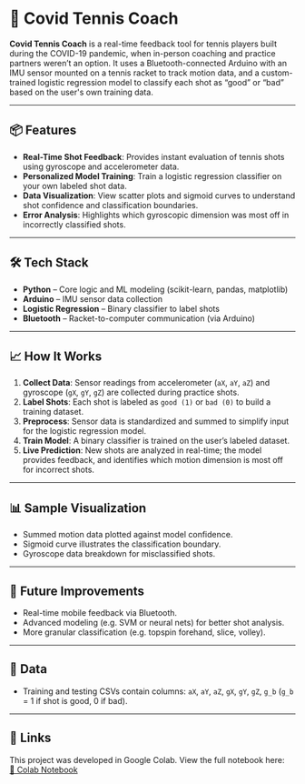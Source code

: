 # 🏸 Covid Tennis Coach

**Covid Tennis Coach** is a real-time feedback tool for tennis players built during the COVID-19 pandemic, when in-person coaching and practice partners weren’t an option. It uses a Bluetooth-connected Arduino with an IMU sensor mounted on a tennis racket to track motion data, and a custom-trained logistic regression model to classify each shot as “good” or “bad” based on the user's own training data.

---

## 📦 Features

- **Real-Time Shot Feedback**: Provides instant evaluation of tennis shots using gyroscope and accelerometer data.
- **Personalized Model Training**: Train a logistic regression classifier on your own labeled shot data.
- **Data Visualization**: View scatter plots and sigmoid curves to understand shot confidence and classification boundaries.
- **Error Analysis**: Highlights which gyroscopic dimension was most off in incorrectly classified shots.

---

## 🛠️ Tech Stack

- **Python** – Core logic and ML modeling (scikit-learn, pandas, matplotlib)
- **Arduino** – IMU sensor data collection
- **Logistic Regression** – Binary classifier to label shots
- **Bluetooth** – Racket-to-computer communication (via Arduino)

---

## 📈 How It Works

1. **Collect Data**: Sensor readings from accelerometer (`aX`, `aY`, `aZ`) and gyroscope (`gX`, `gY`, `gZ`) are collected during practice shots.
2. **Label Shots**: Each shot is labeled as `good (1)` or `bad (0)` to build a training dataset.
3. **Preprocess**: Sensor data is standardized and summed to simplify input for the logistic regression model.
4. **Train Model**: A binary classifier is trained on the user’s labeled dataset.
5. **Live Prediction**: New shots are analyzed in real-time; the model provides feedback, and identifies which motion dimension is most off for incorrect shots.

---

## 📊 Sample Visualization

- Summed motion data plotted against model confidence.
- Sigmoid curve illustrates the classification boundary.
- Gyroscope data breakdown for misclassified shots.

---

## 🚧 Future Improvements

- Real-time mobile feedback via Bluetooth.
- Advanced modeling (e.g. SVM or neural nets) for better shot analysis.
- More granular classification (e.g. topspin forehand, slice, volley).

---

## 📁 Data

- Training and testing CSVs contain columns: `aX`, `aY`, `aZ`, `gX`, `gY`, `gZ`, `g_b` (`g_b` = 1 if shot is good, 0 if bad).

---

## 🔗 Links

This project was developed in Google Colab. View the full notebook here:  
[🔗 Colab Notebook](https://colab.research.google.com/drive/1enXVq_m2Cm8pYgehMSUa3IE_GoXPneM-)

